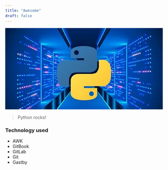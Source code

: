 ```yaml
---
title: "Awesome"
draft: false
---
```

![image alt text](images/python1.jpg)
> Python rocks!
### Technology used
* AWK
* GitBook
* GitLab
* Git
* Gastby
